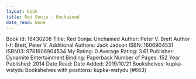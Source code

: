 ```yaml
---
layout: book
title: Red Sonja - Unchained
date_read: None
---
```


Book Id: 18430208
Title: Red Sonja: Unchained
Author: Peter V. Brett
Author l-f: Brett, Peter V.
Additional Authors: Jack Jadson
ISBN: 1606904531
ISBN13: 9781606904534
My Rating: 0
Average Rating: 3.61
Publisher: Dynamite Entertainment
Binding: Paperback
Number of Pages: 152
Year Published: 2014
Date Read: 
Date Added: 2019/10/21
Bookshelves: kupka-wstydu
Bookshelves with positions: kupka-wstydu (#663)

